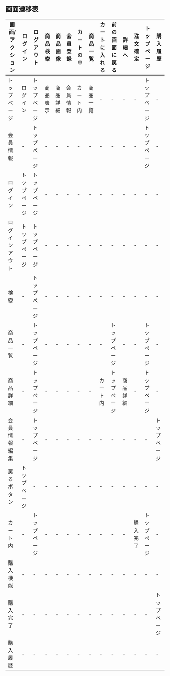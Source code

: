 ## 画面遷移表

|画面/アクション|ログイン|ログアウト|商品検索|商品画像|会員登録|カートの中|商品一覧|カートに入れる|前の画面に戻る|詳細へ|注文確定|トップページ|購入履歴|
|-----------------|-------|---------|-------|-------|-------|---------|-------|-------------|------------|------|------|-----------|-|
|トップページ|ログイン|トップページ|商品表示|商品詳細|会員情報|カート内|商品一覧|-|-|-|-|トップページ|-|
|会員情報|-|トップページ|-|-|-|-|-|-|-|-|-|トップページ|-|
|ログイン|トップページ|トップページ|-|-|-|-|-|-|-|-|-|-|-|トップページ|-|
|ログインアウト|トップページ|トップページ|-|-|-|-|-|-|-|-|-|-|-|トップページ|-|
|検索|-|トップページ|-|-|-|-|-|-|-|-|-|-|-|トップページ|-|
|商品一覧|-|トップページ|-|-|-|-|-|-|トップページ|-|-|トップページ|-|
|商品詳細|-|トップページ|-|-|-|-|-|カート内|トップページ|商品詳細|-|トップページ|-|
|会員情報編集|-|トップページ|-|-|-|-|-|-|-|-|-|-|トップページ|-|
|戻るボタン|トップページ|-|-|-|-|-|-|-|-|-|-|-|-|トップページ|-|
|カート内|-|トップページ|-|-|-|-|-|-|-|-|購入完了|トップページ|-|
|購入機能|-|-|-|-|-|-|-|-|-|-|-|-|-|トップページ|-|
|購入完了|-|-|-|-|-|-|-|-|-|-|-|-|トップページ|-|
|購入履歴|-|-|-|-|-|-|-|-|-|-|-|-|-|トップページ|-|トップページ
